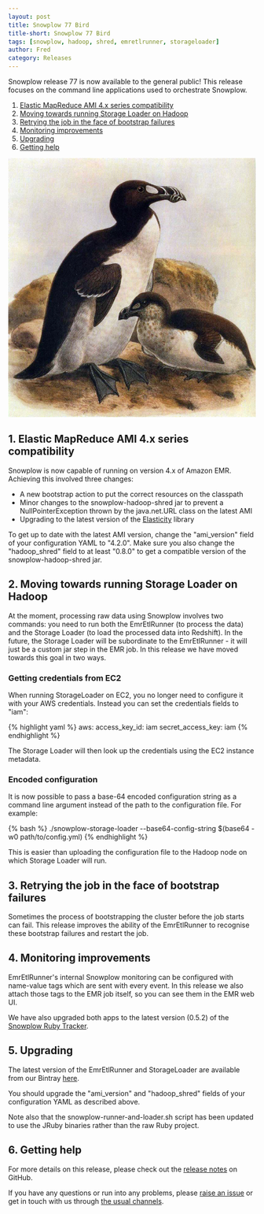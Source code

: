 ```yaml
---
layout: post
title: Snowplow 77 Bird
title-short: Snowplow 77 Bird
tags: [snowplow, hadoop, shred, emretlrunner, storageloader]
author: Fred
category: Releases
---
```


Snowplow release 77 is now available to the general public! This release focuses on the command line applications used to orchestrate Snowplow.

1. [Elastic MapReduce AMI 4.x series compatibility](/blog/2016/xx/xx/snowplow-r77-great-auk-released#ami)
2. [Moving towards running Storage Loader on Hadoop](/blog/2016/xx/xx/snowplow-r77-great-auk-released#ec2)
3. [Retrying the job in the face of bootstrap failures](/blog/2016/xx/xx/snowplow-r77-great-auk-released#bootstrap)
4. [Monitoring improvements](/blog/2016/xx/xx/snowplow-r77-great-auk-released#tags)
5. [Upgrading](/blog/2016/xx/xx/snowplow-r77-great-auk-released#upgrading)
6. [Getting help](/blog/2016/xx/xx/snowplow-r77-great-auk-released#help)

![great-auk][great-auk]

<!--more-->

<h2 id="ami">1. Elastic MapReduce AMI 4.x series compatibility</h2>

Snowplow is now capable of running on version 4.x of Amazon EMR. Achieving this involved three changes:

* A new bootstrap action to put the correct resources on the classpath
* Minor changes to the snowplow-hadoop-shred jar to prevent a NullPointerException thrown by the java.net.URL class on the latest AMI
* Upgrading to the latest version of the [Elasticity][elasticity] library

To get up to date with the latest AMI version, change the "ami_version" field of your configuration YAML to "4.2.0". Make sure you also change the "hadoop_shred" field to at least "0.8.0" to get a compatible version of the snowplow-hadoop-shred jar.

<h2 id="ec2">2. Moving towards running Storage Loader on Hadoop</h2>

At the moment, processing raw data using Snowplow involves two commands: you need to run both the EmrEtlRunner (to process the data) and the Storage Loader (to load the processed data into Redshift). In the future, the Storage Loader will be subordinate to the EmrEtlRunner - it will just be a custom jar step in the EMR job. In this release we have moved towards this goal in two ways.

<h3 id="creds">Getting credentials from EC2</h3>

When running StorageLoader on EC2, you no longer need to configure it with your AWS credentials. Instead you can set the credentials fields to "iam":

{% highlight yaml %}
aws:
  access_key_id: iam
  secret_access_key: iam
{% endhighlight %}

The Storage Loader will then look up the credentials using the EC2 instance metadata.

<h3 id="b64">Encoded configuration</h3>

It is now possible to pass a base-64 encoded configuration string as a command line argument instead of the path to the configuration file. For example:

{% bash %}
./snowplow-storage-loader --base64-config-string $(base64 -w0 path/to/config.yml)
{% endhighlight %}

This is easier than uploading the configuration file to the Hadoop node on which Storage Loader will run.

<h2 id="bootstrap">3. Retrying the job in the face of bootstrap failures</h2>

Sometimes the process of bootstrapping the cluster before the job starts can fail. This release improves the ability of the EmrEtlRunner to recognise these bootstrap failures and restart the job.

<h2 id="tags">4. Monitoring improvements</h2>

EmrEtlRunner's internal Snowplow monitoring can be configured with name-value tags which are sent with every event. In this release we also attach those tags to the EMR job itself, so you can see them in the EMR web UI.

We have also upgraded both apps to the latest version (0.5.2) of the [Snowplow Ruby Tracker](https://github.com/snowplow/snowplow-ruby-tracker).

<h2 id="upgrading">5. Upgrading</h2>

The latest version of the EmrEtlRunner and StorageLoader are available from our Bintray [here][app-dl].

You should upgrade the "ami_version" and "hadoop_shred" fields of your configuration YAML as described above.

Note also that the snowplow-runner-and-loader.sh script has been updated to use the JRuby binaries rather than the raw Ruby project.

<h2 id="help">6. Getting help</h2>

For more details on this release, please check out the [release notes][release] on GitHub.

If you have any questions or run into any problems, please [raise an issue][issues] or get in touch with us through [the usual channels][talk-to-us].

[great-auk]: /assets/img/blog/2016/02/great-auk.jpg
[elasticity]: https://github.com/rslifka/elasticity
[app-dl]: http://dl.bintray.com/snowplow/snowplow-generic
[release]: https://github.com/snowplow/snowplow/releases/tag/r77-great-auk
[issues]: https://github.com/snowplow/snowplow/issues
[talk-to-us]: https://github.com/snowplow/snowplow/wiki/Talk-to-us
